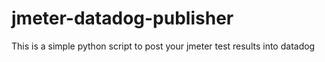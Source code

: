 # jmeter-datadog-publisher
This is a simple python script to post your jmeter test results into datadog

